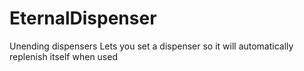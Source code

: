 # EternalDispenser
Unending dispensers
Lets you set a dispenser so it will automatically replenish itself when used
